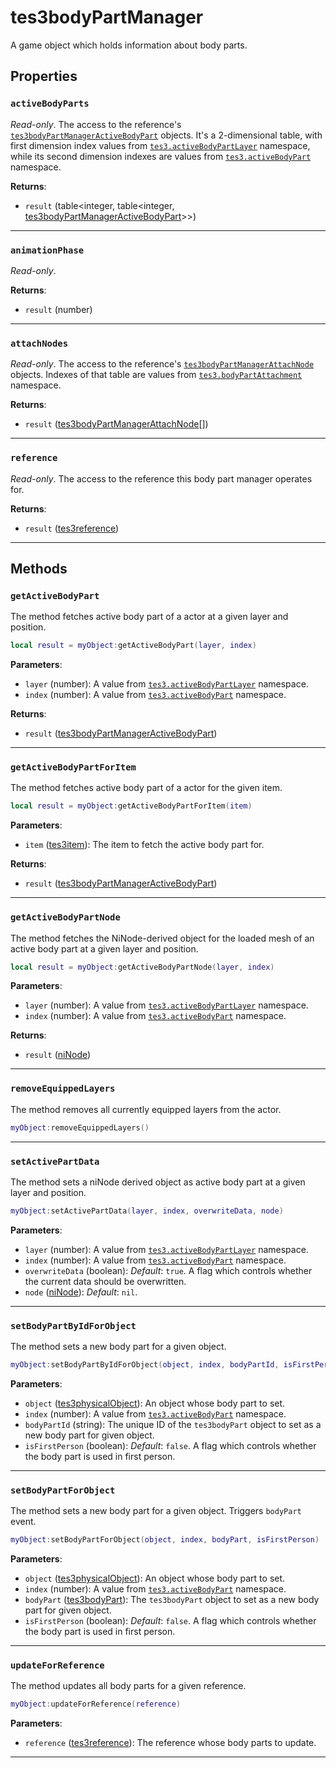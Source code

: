 <!---
	This file is autogenerated. Do not edit this file manually. Your changes will be ignored.
	More information: https://github.com/MWSE/MWSE/tree/master/docs
-->

# tes3bodyPartManager

A game object which holds information about body parts.

## Properties

### `activeBodyParts`

*Read-only*. The access to the reference's [`tes3bodyPartManagerActiveBodyPart`](https://mwse.github.io/MWSE/types/tes3bodyPartManagerActiveBodyPart/) objects. It's a 2-dimensional table, with first dimension index values from [`tes3.activeBodyPartLayer`](https://mwse.github.io/MWSE/references/active-body-part-layers/) namespace, while its second dimension indexes are values from [`tes3.activeBodyPart`](https://mwse.github.io/MWSE/references/active-body-parts/) namespace.

**Returns**:

* `result` (table&lt;integer, table&lt;integer, [tes3bodyPartManagerActiveBodyPart](../../types/tes3bodyPartManagerActiveBodyPart)&gt;&gt;)

***

### `animationPhase`

*Read-only*. 

**Returns**:

* `result` (number)

***

### `attachNodes`

*Read-only*. The access to the reference's [`tes3bodyPartManagerAttachNode`](https://mwse.github.io/MWSE/types/tes3bodyPartManagerAttachNode/) objects. Indexes of that table are values from [`tes3.bodyPartAttachment`](https://mwse.github.io/MWSE/references/body-part-attachments/) namespace.

**Returns**:

* `result` ([tes3bodyPartManagerAttachNode](../../types/tes3bodyPartManagerAttachNode)[])

***

### `reference`

*Read-only*. The access to the reference this body part manager operates for.

**Returns**:

* `result` ([tes3reference](../../types/tes3reference))

***

## Methods

### `getActiveBodyPart`

The method fetches active body part of a actor at a given layer and position.

```lua
local result = myObject:getActiveBodyPart(layer, index)
```

**Parameters**:

* `layer` (number): A value from [`tes3.activeBodyPartLayer`](https://mwse.github.io/MWSE/references/active-body-part-layers/) namespace.
* `index` (number): A value from [`tes3.activeBodyPart`](https://mwse.github.io/MWSE/references/active-body-parts/) namespace.

**Returns**:

* `result` ([tes3bodyPartManagerActiveBodyPart](../../types/tes3bodyPartManagerActiveBodyPart))

***

### `getActiveBodyPartForItem`

The method fetches active body part of a actor for the given item.

```lua
local result = myObject:getActiveBodyPartForItem(item)
```

**Parameters**:

* `item` ([tes3item](../../types/tes3item)): The item to fetch the active body part for.

**Returns**:

* `result` ([tes3bodyPartManagerActiveBodyPart](../../types/tes3bodyPartManagerActiveBodyPart))

***

### `getActiveBodyPartNode`

The method fetches the NiNode-derived object for the loaded mesh of an active body part at a given layer and position.

```lua
local result = myObject:getActiveBodyPartNode(layer, index)
```

**Parameters**:

* `layer` (number): A value from [`tes3.activeBodyPartLayer`](https://mwse.github.io/MWSE/references/active-body-part-layers/) namespace.
* `index` (number): A value from [`tes3.activeBodyPart`](https://mwse.github.io/MWSE/references/active-body-parts/) namespace.

**Returns**:

* `result` ([niNode](../../types/niNode))

***

### `removeEquippedLayers`

The method removes all currently equipped layers from the actor.

```lua
myObject:removeEquippedLayers()
```

***

### `setActivePartData`

The method sets a niNode derived object as active body part at a given layer and position.

```lua
myObject:setActivePartData(layer, index, overwriteData, node)
```

**Parameters**:

* `layer` (number): A value from [`tes3.activeBodyPartLayer`](https://mwse.github.io/MWSE/references/active-body-part-layers/) namespace.
* `index` (number): A value from [`tes3.activeBodyPart`](https://mwse.github.io/MWSE/references/active-body-parts/) namespace.
* `overwriteData` (boolean): *Default*: `true`. A flag which controls whether the current data should be overwritten.
* `node` ([niNode](../../types/niNode)): *Default*: `nil`. 

***

### `setBodyPartByIdForObject`

The method sets a new body part for a given object.

```lua
myObject:setBodyPartByIdForObject(object, index, bodyPartId, isFirstPerson)
```

**Parameters**:

* `object` ([tes3physicalObject](../../types/tes3physicalObject)): An object whose body part to set.
* `index` (number): A value from [`tes3.activeBodyPart`](https://mwse.github.io/MWSE/references/active-body-parts/) namespace.
* `bodyPartId` (string): The unique ID of the `tes3bodyPart` object to set as a new body part for given object.
* `isFirstPerson` (boolean): *Default*: `false`. A flag which controls whether the body part is used in first person.

***

### `setBodyPartForObject`

The method sets a new body part for a given object. Triggers `bodyPart` event.

```lua
myObject:setBodyPartForObject(object, index, bodyPart, isFirstPerson)
```

**Parameters**:

* `object` ([tes3physicalObject](../../types/tes3physicalObject)): An object whose body part to set.
* `index` (number): A value from [`tes3.activeBodyPart`](https://mwse.github.io/MWSE/references/active-body-parts/) namespace.
* `bodyPart` ([tes3bodyPart](../../types/tes3bodyPart)): The `tes3bodyPart` object to set as a new body part for given object.
* `isFirstPerson` (boolean): *Default*: `false`. A flag which controls whether the body part is used in first person.

***

### `updateForReference`

The method updates all body parts for a given reference.

```lua
myObject:updateForReference(reference)
```

**Parameters**:

* `reference` ([tes3reference](../../types/tes3reference)): The reference whose body parts to update.

***

